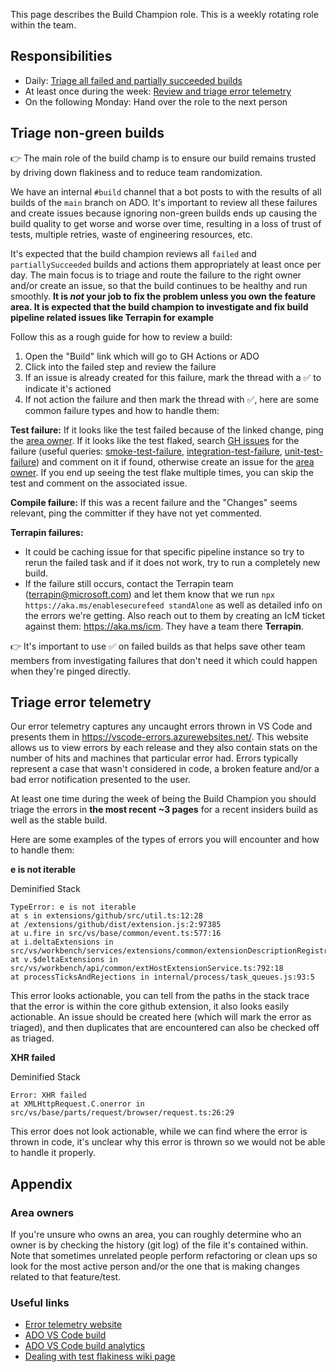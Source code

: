 This page describes the Build Champion role. This is a weekly rotating role within the team.

## Responsibilities

- Daily: [Triage all failed and partially succeeded builds](#triage-non-green-builds)
- At least once during the week: [Review and triage error telemetry](#triage-error-telemetry)
- On the following Monday: Hand over the role to the next person

## Triage non-green builds

👉 The main role of the build champ is to ensure our build remains trusted by driving down flakiness and to reduce team randomization.

We have an internal `#build` channel that a bot posts to with the results of all builds of the `main` branch on ADO. It's important to review all these failures and create issues because ignoring non-green builds ends up causing the build quality to get worse and worse over time, resulting in a loss of trust of tests, multiple retries, waste of engineering resources, etc.

It's expected that the build champion reviews all `failed` and `partiallySucceeded` builds and actions them appropriately at least once per day. The main focus is to triage and route the failure to the right owner and/or create an issue, so that the build continues to be healthy and run smoothly. **It is _not_ your job to fix the problem unless you own the feature area. It is expected that the build champion to investigate and fix build pipeline related issues like Terrapin for example** 

Follow this as a rough guide for how to review a build:

1. Open the "Build" link which will go to GH Actions or ADO
2. Click into the failed step and review the failure
3. If an issue is already created for this failure, mark the thread with a ✅ to indicate it's actioned
4. If not action the failure and then mark the thread with ✅, here are some common failure types and how to handle them:

**Test failure:**
If it looks like the test failed because of the linked change, ping the [area owner](#area-owners).
If it looks like the test flaked, search [GH issues](https://github.com/microsoft/vscode/issues) for the failure (useful queries: [smoke-test-failure](https://github.com/microsoft/vscode/issues?q=is%3Aopen+is%3Aissue+label%3Asmoke-test-failure), [integration-test-failure](https://github.com/microsoft/vscode/issues?q=is%3Aopen+is%3Aissue+label%3Aintegration-test-failure), [unit-test-failure](https://github.com/microsoft/vscode/issues?q=is%3Aopen+is%3Aissue+label%3Aunit-test-failure)) and comment on it if found, otherwise create an issue for the [area owner](#area-owners). If you end up seeing the test flake multiple times, you can skip the test and comment on the associated issue.


**Compile failure:**
If this was a recent failure and the "Changes" seems relevant, ping the committer if they have not yet commented.

**Terrapin failures:**
- It could be caching issue for that specific pipeline instance so try to rerun the failed task and if it does not work, try to run a completely new build.
- If the failure still occurs, contact the Terrapin team (terrapin@microsoft.com) and let them know that we run `npx https://aka.ms/enablesecurefeed standAlone` as well as detailed info on the errors we're getting. Also reach out to them by creating an IcM ticket against them: https://aka.ms/icm. They have a team there **Terrapin**.


👉 It's important to use ✅ on failed builds as that helps save other team members from investigating failures that don't need it which could happen when they're pinged directly.



## Triage error telemetry

Our error telemetry captures any uncaught errors thrown in VS Code and presents them in https://vscode-errors.azurewebsites.net/. This website allows us to view errors by each release and they also contain stats on the number of hits and machines that particular error had. Errors typically represent a case that wasn't considered in code, a broken feature and/or a bad error notification presented to the user.

At least one time during the week of being the Build Champion you should triage the errors in **the most recent ~3 pages** for a recent insiders build as well as the stable build.

Here are some examples of the types of errors you will encounter and how to handle them:


**e is not iterable**

Deminified Stack

```
TypeError: e is not iterable
at s in extensions/github/src/util.ts:12:28
at /extensions/github/dist/extension.js:2:97385
at u.fire in src/vs/base/common/event.ts:577:16
at i.deltaExtensions in src/vs/workbench/services/extensions/common/extensionDescriptionRegistry.ts:88:21
at v.$deltaExtensions in src/vs/workbench/api/common/extHostExtensionService.ts:792:18
at processTicksAndRejections in internal/process/task_queues.js:93:5
```

This error looks actionable, you can tell from the paths in the stack trace that the error is within the core github extension, it also looks easily actionable. An issue should be created here (which will mark the error as triaged), and then duplicates that are encountered can also be checked off as triaged.


**XHR failed**

Deminified Stack

```
Error: XHR failed
at XMLHttpRequest.C.onerror in src/vs/base/parts/request/browser/request.ts:26:29
```

This error does not look actionable, while we can find where the error is thrown in code, it's unclear why this error is thrown so we would not be able to handle it properly.




## Appendix

### Area owners

If you're unsure who owns an area, you can roughly determine who an owner is by checking the history (git log) of the file it's contained within. Note that sometimes unrelated people perform refactoring or clean ups so look for the most active person and/or the one that is making changes related to that feature/test.

### Useful links

- [Error telemetry website](https://vscode-errors.azurewebsites.net/)
- [ADO VS Code build](https://monacotools.visualstudio.com/DefaultCollection/Monaco/_build?definitionId=111)
- [ADO VS Code build analytics](https://monacotools.visualstudio.com/DefaultCollection/Monaco/_build?definitionId=111&view=ms.vss-pipelineanalytics-web.new-build-definition-pipeline-analytics-view-cardmetrics)
- [Dealing with test flakiness wiki page](https://github.com/microsoft/vscode/wiki/Dealing-with-Test-Flakiness)